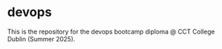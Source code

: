 # devops

This is the repository for the devops bootcamp diploma @ CCT College Dublin (Summer 2025).
